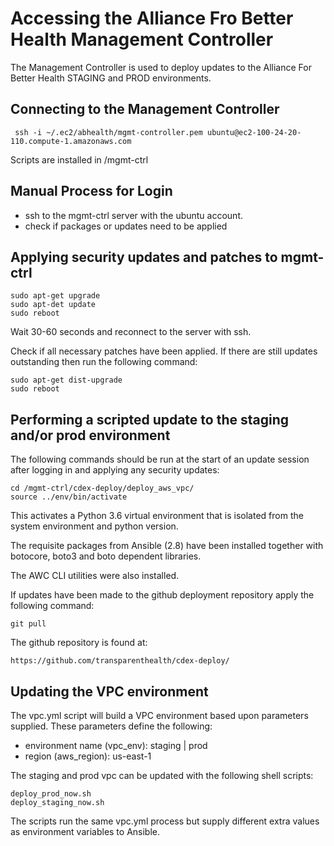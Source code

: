 # Accessing the Alliance Fro Better Health Management Controller 

The Management Controller is used to deploy updates to the 
Alliance For Better Health STAGING and PROD environments.


## Connecting to the Management Controller


     ssh -i ~/.ec2/abhealth/mgmt-controller.pem ubuntu@ec2-100-24-20-110.compute-1.amazonaws.com


Scripts are installed in /mgmt-ctrl

## Manual Process for Login

- ssh to the mgmt-ctrl server with the ubuntu account.
- check if packages or updates need to be applied


## Applying security updates and patches to mgmt-ctrl

    sudo apt-get upgrade
    sudo apt-det update
    sudo reboot
    
Wait 30-60 seconds and reconnect to the server with ssh.

Check if all necessary patches have been applied.
If there are still updates outstanding then run the following command:

    sudo apt-get dist-upgrade
    sudo reboot
    
## Performing a scripted update to the staging and/or prod environment

The following commands should be run at the start of an update session after logging in and applying any security updates:

    cd /mgmt-ctrl/cdex-deploy/deploy_aws_vpc/
    source ../env/bin/activate

This activates a Python 3.6 virtual environment that is isolated from 
the system environment and python version.

The requisite packages from Ansible (2.8) have been installed together
with botocore, boto3 and boto dependent libraries.

The AWC CLI utilities were also installed.
        
If updates have been made to the github deployment repository
apply the following command:

    git pull
    
The github repository is found at:

    https://github.com/transparenthealth/cdex-deploy/


## Updating the VPC environment

The vpc.yml script will build a VPC environment based upon parameters supplied. These parameters define the following:

- environment name (vpc_env): staging | prod
- region (aws_region): us-east-1

The staging and prod vpc can be updated with the following
shell scripts:

    deploy_prod_now.sh
    deploy_staging_now.sh
    
The scripts run the same vpc.yml process but supply different 
extra values as environment variables to Ansible.




 
